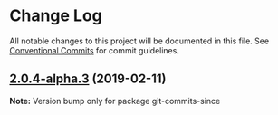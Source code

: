 # Change Log

All notable changes to this project will be documented in this file.
See [Conventional Commits](https://conventionalcommits.org) for commit guidelines.

## [2.0.4-alpha.3](https://github.com/tunnckoCore/hq/compare/git-commits-since@2.0.4-alpha.1...git-commits-since@2.0.4-alpha.3) (2019-02-11)

**Note:** Version bump only for package git-commits-since
